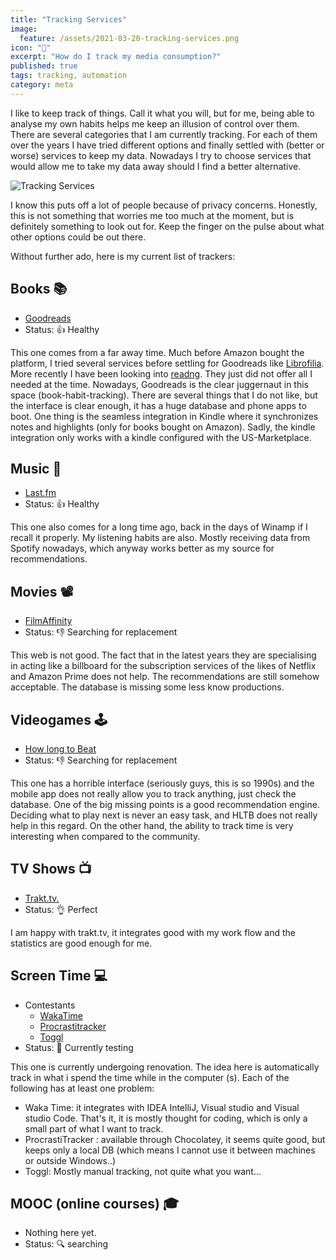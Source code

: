 ```yaml
---
title: "Tracking Services"
image:
  feature: /assets/2021-03-20-tracking-services.png
icon: "📡"
excerpt: "How do I track my media consumption?"
published: true
tags: tracking, automation
category: meta
---
```


I like to keep track of things. Call it what you will, but for me, being able to analyse my own habits helps me keep an illusion of control over them. There are several categories that I am currently tracking. For each of them over the years I have tried different options and finally settled with (better or worse) services to keep my data. Nowadays I try to choose services that would allow me to take my data away should I find a better alternative.

![Tracking Services](../../../assets/2021-03-20-tracking-services-image.jpg)

I know this puts off a lot of people because of privacy concerns. Honestly, this is not something that worries me too much at the moment, but is definitely something to look out for. Keep the finger on the pulse about what other options could be out there.

Without further ado, here is my current list of trackers:

## Books 📚

- [Goodreads](http://goodreads.com/)
- Status: 👍 Healthy

This one comes from a far away time. Much before Amazon bought the platform, I tried several services before settling for Goodreads like [Librofilia](https://www.librofilia.com/). More recently I have been looking into [readng](https://beta.readng.co/). They just did not offer all I needed at the time. Nowadays, Goodreads is the clear juggernaut in this space (book-habit-tracking). There are several things that I do not like, but the interface is clear enough, it has a huge database and phone apps to boot. One thing is the seamless integration in Kindle where it synchronizes notes and highlights (only for books bought on Amazon). Sadly, the kindle integration only works with a kindle configured with the US-Marketplace.

## Music 🎵

- [Last.fm](https://www.last.fm/)
- Status: 👍 Healthy

This one also comes for a long time ago, back in the days of Winamp if I recall it properly. My listening habits are also. Mostly receiving data from Spotify nowadays, which anyway works better as my source for recommendations.

## Movies 📽

- [FilmAffinity](https://www.filmaffinity.com/)
- Status: 👎 Searching for replacement

This web is not good. The fact that in the latest years they are specialising in acting like a billboard for the subscription services of the likes of Netflix and Amazon Prime does not help. The recommendations are still somehow acceptable. The database is missing some less know productions.

## Videogames 🕹

- [How long to Beat](https://howlongtobeat.com/)
- Status: 👎 Searching for replacement

This one has a horrible interface (seriously guys, this is so 1990s) and the mobile app does not really allow you to track anything, just check the database. One of the big missing points is a good recommendation engine. Deciding what to play next is never an easy task, and HLTB does not really help in this regard. On the other hand, the ability to track time is very interesting when compared to the community.

## TV Shows 📺

- [Trakt.tv.](https://trakt.tv/)
- Status: 👌 Perfect

I am happy with trakt.tv, it integrates good with my work flow and the statistics are good enough for me.

## Screen Time 💻

- Contestants
  - [WakaTime](https://wakatime.com/)
  - [Procrastitracker](http://strlen.com/procrastitracker/)
  - [Toggl](https://toggl.com/)
- Status: 🧪 Currently testing

This one is currently undergoing renovation. The idea here is automatically track in what i spend the time while in the computer (s). Each of the following has at least one problem:

- Waka Time: it integrates with IDEA IntelliJ, Visual studio and Visual studio Code. That's it, it is mostly thought for coding, which is only a small part of what I want to track.
- ProcrastiTracker : available through Chocolatey, it seems quite good, but keeps only a local DB (which means I cannot use it between machines or outside Windows..)
- Toggl: Mostly manual tracking, not quite what you want...

## MOOC (online courses) 🎓

- Nothing here yet.
- Status: 🔍 searching
